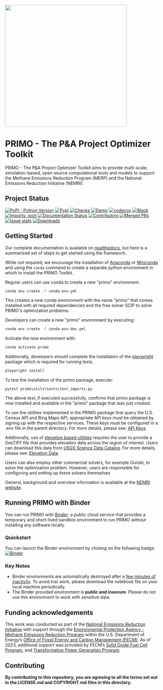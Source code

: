 <!-- ![PRIMO logo](docs/_static/logo-print-hd.jpg) -->
<img src="docs/_static/logo-print-hd.jpg" width="400px" alg="PRIMO logo"></img>

# PRIMO - The P&A Project Optimizer Toolkit

PRIMO - The P&A Project Optimizer Toolkit aims to provide multi-scale, simulation-based, open source
computational tools and models to support the Methane Emissions Reduction Program (MERP) and the National
Emissions Reduction Initiative (NEMRI).

## Project Status
[![PyPI - Python Version](https://img.shields.io/pypi/pyversions/primo-optimizer.svg)](https://pypi.org/project/primo-optimizer/)
[![Pypi](https://img.shields.io/pypi/v/primo-optimizer)](https://pypi.org/project/primo-optimizer/)
[![Checks](https://github.com/NEMRI-org/primo-optimizer/actions/workflows/checks.yml/badge.svg)](https://github.com/NEMRI-org/primo-optimizer/actions/workflows/checks.yml)
[![Demo](https://github.com/NEMRI-org/primo-optimizer/actions/workflows/demo.yml/badge.svg)](https://github.com/NEMRI-org/primo-optimizer/actions/workflows/demo.yml)
[![codecov](https://codecov.io/gh/NEMRI-org/primo-optimizer/graph/badge.svg?token=2T6L5J8C3P)](https://codecov.io/gh/NEMRI-org/primo-optimizer)
[![Black](https://img.shields.io/badge/code%20style-black-000000.svg)](https://github.com/psf/black)
[![Imports: isort](https://img.shields.io/badge/%20imports-isort-%231674b1?style=flat&labelColor=ef8336)](https://pycqa.github.io/isort/)
[![Documentation Status](https://readthedocs.org/projects/primo/badge/?version=latest)](https://primo.readthedocs.io/en/latest/?badge=latest)
[![Contributors](https://img.shields.io/github/contributors/NEMRI-org/primo-optimizer?style=plastic)](https://github.com/NEMRI-org/primo-optimizer/contributors)
[![Merged PRs](https://img.shields.io/github/issues-pr-closed-raw/NEMRI-org/primo-optimizer.svg?label=merged+PRs)](https://github.com/NEMRI-org/primo-optimizer/pulls?q=is:pr+is:merged)
[![Issue stats](https://isitmaintained.com/badge/resolution/NEMRI-org/primo-optimizer.svg)](https://isitmaintained.com/project/NEMRI-org/primo-optimizer)
[![Downloads](https://static.pepy.tech/badge/primo-optimizer)](https://pepy.tech/project/primo-optimizer)

## Getting Started

Our complete documentation is available on [readthedocs](https://primo.readthedocs.io/en/latest/), but here is a summarized set of steps to get started using the framework.

While not required, we encourage the installation of [Anaconda](https://www.anaconda.com/products/individual#Downloads) or [Miniconda](https://docs.conda.io/en/latest/miniconda.html) and using the `conda` command to create a separate python environment in which to install the PRIMO Toolkit.

Regular users can use conda to create a new "primo" environment.
```bash
conda env create -f conda-env.yml
```

This creates a new conda environment with the name "primo" that comes installed with all required dependencies and the free solver SCIP to solve PRIMO's optimization problems.

Developers can create a new "primo" environment by executing:
```bash
conda env create -f conda-env-dev.yml
```

Activate the new environment with:
```bash
conda activate primo
```

Additionally, developers should complete the installation of the [playwright](https://playwright.dev/python/docs/intro) package which is required
for running tests.
```bash
playwright install
```

To test the installation of the primo package, execute:
```
pytest primo\utils\tests\test_imports.py
```
The above test, if executed successfully, confirms that primo package is now installed and available in the "primo" package that was just created.

To use the utilities implemented in the PRIMO package that query the U.S. Census API and Bing Maps API, appropriate API keys must be obtained
by signing up with the respective services. These keys must be configured in a .env file in the parent directory. For more details, please see:
[API Keys](https://primo.readthedocs.io/en/latest/method/api_keys.html)

Additionally, use of [elevation based utilities](https://primo.readthedocs.io/en/latest/Utilities/elevation_utils.html) requires the user to provide a GeoTIFF file that provides elevation data across the region of interest. Users can download this data from [USGS Science Data Catalog](https://data.usgs.gov/datacatalog/data/USGS:35f9c4d4-b113-4c8d-8691-47c428c29a5b). For more details, please see:
[Elevation Data]((https://primo.readthedocs.io/en/latest/method/elevation.html))

Users can also employ other commercial solvers, for example Gurobi, to solve the optimization problem. 
However, users are responsible for configuring and setting up these solvers themselves

General, background and overview information is available at the [NEMRI website](https://edx.netl.doe.gov/nemri/).

## Running PRIMO with Binder

You can run PRIMO with [Binder](https://mybinder.org): a public cloud service that provides a temporary and short-lived sandbox environment to run PRIMO without installing any software locally.

### Quickstart

You can launch the Binder environment by clicking on the following badge: [![Binder](https://mybinder.org/badge_logo.svg)](https://mybinder.org/v2/gh/apd-ypuranik/primo-optimizer/binder)

### Key Notes

* Binder environments are automatically destroyed after a [few minutes of inactivity](https://mybinder.readthedocs.io/en/latest/about/user-guidelines.html#how-long-will-my-binder-session-last). To avoid lost work, please download the notebook file on your local machine periodically.
* The Binder provided environment is **public and insecure**. Please do not use this environment to work with sensitive data.

## Funding acknowledgements

This work was conducted as part of the [National Emissions Reduction Initiative](https://edx.netl.doe.gov/nemri/)
with support through the [Environmental Protection Agency - Methane Emissions Reduction Program](https://www.epa.gov/inflation-reduction-act/methane-emissions-reduction-program)
within the U.S. Department of Energy’s [Office of Fossil Energy and Carbon Management (FECM)](https://www.energy.gov/fecm/office-fossil-energy-and-carbon-management).
As of 2023, additional support was provided by FECM’s [Solid Oxide Fuel Cell Program](https://www.energy.gov/fecm/science-innovation/clean-coal-research/solid-oxide-fuel-cells),
and [Transformative Power Generation Program](https://www.energy.gov/fecm/science-innovation/office-clean-coal-and-carbon-management/advanced-energy-systems/transformative).

## Contributing

**By contributing to this repository, you are agreeing to all the terms set out in the LICENSE.md and COPYRIGHT.md files in this directory.**
